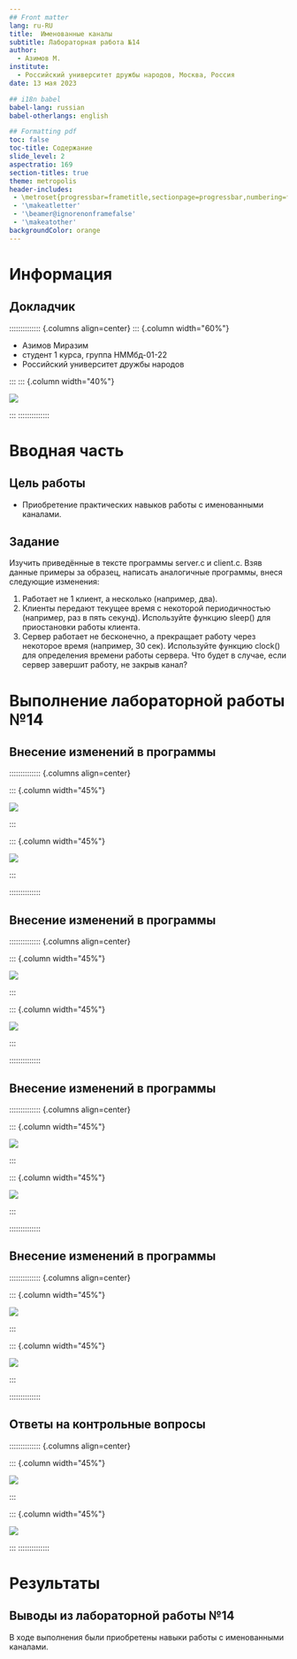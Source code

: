 ```yaml
---
## Front matter
lang: ru-RU
title:  Именованные каналы
subtitle: Лабораторная работа №14
author:
  - Азимов М.
institute:
  - Российский университет дружбы народов, Москва, Россия
date: 13 мая 2023

## i18n babel
babel-lang: russian
babel-otherlangs: english

## Formatting pdf
toc: false
toc-title: Содержание
slide_level: 2
aspectratio: 169
section-titles: true
theme: metropolis
header-includes:
 - \metroset{progressbar=frametitle,sectionpage=progressbar,numbering=fraction}
 - '\makeatletter'
 - '\beamer@ignorenonframefalse'
 - '\makeatother'
backgroundColor: orange
---
```




# Информация

## Докладчик

:::::::::::::: {.columns align=center}
::: {.column width="60%"}

  * Азимов Миразим
  * студент 1 курса, группа НММбд-01-22
  * Российский университет дружбы народов

:::
::: {.column width="40%"}

![](./image/1.jpg)

:::
::::::::::::::

# Вводная часть

## Цель работы

- Приобретение практических навыков работы с именованными каналами.

## Задание
Изучить приведённые в тексте программы server.c и client.c. Взяв данные примеры
за образец, написать аналогичные программы, внеся следующие изменения:
1. Работает не 1 клиент, а несколько (например, два).
2. Клиенты передают текущее время с некоторой периодичностью (например, раз в пять
секунд). Используйте функцию sleep() для приостановки работы клиента.
3. Сервер работает не бесконечно, а прекращает работу через некоторое время (например, 30 сек). Используйте функцию clock() для определения времени работы сервера.
Что будет в случае, если сервер завершит работу, не закрыв канал?

# Выполнение лабораторной работы №14

## Внесение изменений в программы

:::::::::::::: {.columns align=center}

::: {.column width="45%"}

![](./image/1.png)

:::

::: {.column width="45%"}

![](./image/2.png)

:::


::::::::::::::

## Внесение изменений в программы

:::::::::::::: {.columns align=center}

::: {.column width="45%"}

![](./image/3.png)

:::

::: {.column width="45%"}

![](./image/4.png)

:::


::::::::::::::

## Внесение изменений в программы

:::::::::::::: {.columns align=center}

::: {.column width="45%"}

![](./image/5.png)

:::

::: {.column width="45%"}

![](./image/6.png)

:::


::::::::::::::

## Внесение изменений в программы

:::::::::::::: {.columns align=center}

::: {.column width="45%"}

![](./image/7.png)

:::

::: {.column width="45%"}

![](./image/8.png)

:::


::::::::::::::




## Ответы на контрольные вопросы

:::::::::::::: {.columns align=center}


::: {.column width="45%"}

![](./image/9.png)

:::

::: {.column width="45%"}

![](./image/10.png)

:::
::::::::::::::


# Результаты

## Выводы из лабораторной работы №14

В ходе выполнения были приобретены навыки работы с именованными каналами.




